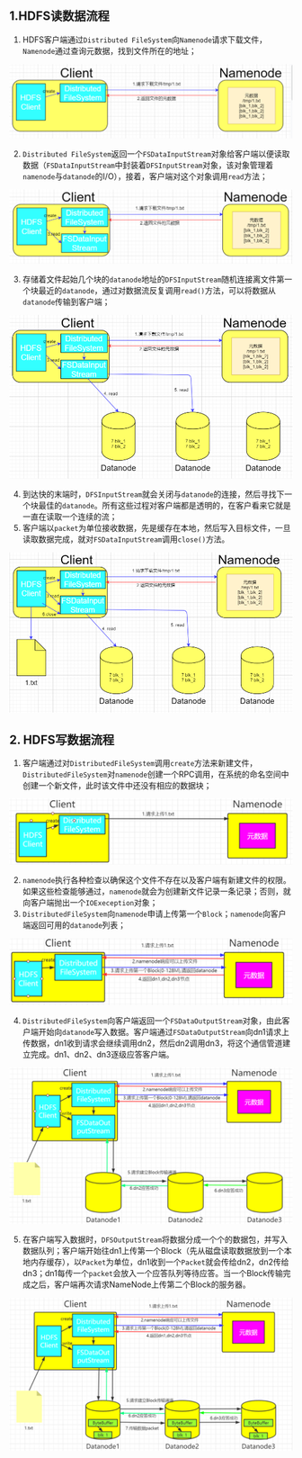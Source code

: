 ## 1.HDFS读数据流程

1. HDFS客户端通过`Distributed FileSystem`向`Namenode`请求下载文件，`Namenode`通过查询元数据，找到文件所在的地址；

![image-20200713164230755](HDFS%E8%AF%BB%E5%86%99%E6%95%B0%E6%8D%AE%E6%B5%81%E7%A8%8B.assets/image-20200713164230755.png)

2. `Distributed FileSystem`返回一个`FSDataInputStream`对象给客户端以便读取数据（`FSDataInputStream`中封装着`DFSInputStream`对象，该对象管理着`namenode`与`datanode`的I/O），接着，客户端对这个对象调用`read`方法；

![image-20200713170008050](HDFS%E8%AF%BB%E5%86%99%E6%95%B0%E6%8D%AE%E6%B5%81%E7%A8%8B.assets/image-20200713170008050.png)

3. 存储着文件起始几个块的`datanode`地址的`DFSInputStream`随机连接离文件第一个块最近的`datanode`，通过对数据流反复调用`read()`方法，可以将数据从`datanode`传输到客户端；

![image-20200713171330103](HDFS%E8%AF%BB%E5%86%99%E6%95%B0%E6%8D%AE%E6%B5%81%E7%A8%8B.assets/image-20200713171330103.png)

4. 到达快的末端时，`DFSInputStream`就会关闭与`datanode`的连接，然后寻找下一个块最佳的`datanode`。所有这些过程对客户端都是透明的，在客户看来它就是一直在读取一个连续的流；
5. 客户端以`packet`为单位接收数据，先是缓存在本地，然后写入目标文件，一旦读取数据完成，就对`FSDataInputStream`调用`close()`方法。

![image-20200713172329551](HDFS%E8%AF%BB%E5%86%99%E6%95%B0%E6%8D%AE%E6%B5%81%E7%A8%8B.assets/image-20200713172329551.png)



## 2. HDFS写数据流程

1. 客户端通过对`DistributedFileSystem`调用`create`方法来新建文件，`DistributedFileSystem`对`namenode`创建一个RPC调用，在系统的命名空间中创建一个新文件，此时该文件中还没有相应的数据块；

![image-20200714203209195](HDFS%E8%AF%BB%E5%86%99%E6%95%B0%E6%8D%AE%E6%B5%81%E7%A8%8B.assets/image-20200714203209195.png)

2. `namenode`执行各种检查以确保这个文件不存在以及客户端有新建文件的权限。如果这些检查能够通过，`namenode`就会为创建新文件记录一条记录；否则，就向客户端抛出一个`IOExeception`对象；
3. `DistributedFileSystem`向`namenode`申请上传第一个`Block`；`namenode`向客户端返回可用的`datanode`列表；

![image-20200714204605053](HDFS%E8%AF%BB%E5%86%99%E6%95%B0%E6%8D%AE%E6%B5%81%E7%A8%8B.assets/image-20200714204605053.png)

4. `DistributedFileSystem`向客户端返回一个`FSDataOutputStream`对象，由此客户端开始向`datanode`写入数据。客户端通过`FSDataOutputStream`向dn1请求上传数据，dn1收到请求会继续调用dn2，然后dn2调用dn3，将这个通信管道建立完成。dn1、dn2、dn3逐级应答客户端。

![image-20200714210615637](HDFS%E8%AF%BB%E5%86%99%E6%95%B0%E6%8D%AE%E6%B5%81%E7%A8%8B.assets/image-20200714210615637.png)

5. 在客户端写入数据时，`DFSOutputStream`将数据分成一个个的数据包，并写入数据队列；客户端开始往dn1上传第一个Block（先从磁盘读取数据放到一个本地内存缓存），以`Packet`为单位，dn1收到一个`Packet`就会传给dn2，dn2传给dn3；dn1每传一个`packet`会放入一个应答队列等待应答。当一个Block传输完成之后，客户端再次请求NameNode上传第二个Block的服务器。

![image-20200714214345491](HDFS%E8%AF%BB%E5%86%99%E6%95%B0%E6%8D%AE%E6%B5%81%E7%A8%8B.assets/image-20200714214345491.png)